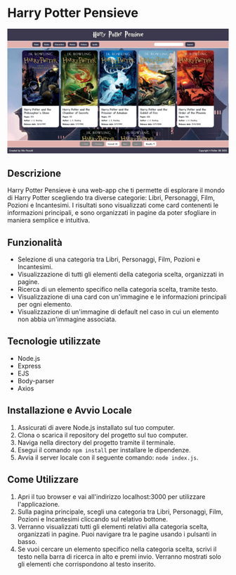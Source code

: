 # Harry Potter Pensieve

![App Screenshot](public/images/preview.png)

## Descrizione
Harry Potter Pensieve è una web-app che ti permette di esplorare il mondo di Harry Potter scegliendo tra diverse categorie: Libri, Personaggi, Film, Pozioni e Incantesimi. I risultati sono visualizzati come card contenenti le informazioni principali, e sono organizzati in pagine da poter sfogliare in maniera semplice e intuitiva.

## Funzionalità
- Selezione di una categoria tra Libri, Personaggi, Film, Pozioni e Incantesimi.
- Visualizzazione di tutti gli elementi della categoria scelta, organizzati in pagine.
- Ricerca di un elemento specifico nella categoria scelta, tramite testo.
- Visualizzazione di una card con un'immagine e le informazioni principali per ogni elemento.
- Visualizzazione di un'immagine di default nel caso in cui un elemento non abbia un'immagine associata.

## Tecnologie utilizzate
- Node.js
- Express
- EJS
- Body-parser
- Axios

## Installazione e Avvio Locale
1. Assicurati di avere Node.js installato sul tuo computer.
2. Clona o scarica il repository del progetto sul tuo computer.
3. Naviga nella directory del progetto tramite il terminale.
4. Esegui il comando `npm install` per installare le dipendenze.
5. Avvia il server locale con il seguente comando: `node index.js`.

## Come Utilizzare
1. Apri il tuo browser e vai all'indirizzo localhost:3000 per utilizzare l'applicazione.
2. Sulla pagina principale, scegli una categoria tra Libri, Personaggi, Film, Pozioni e Incantesimi cliccando sul relativo bottone.
3. Verranno visualizzati tutti gli elementi relativi alla categoria scelta, organizzati in pagine. Puoi navigare tra le pagine usando i pulsanti in basso.
4. Se vuoi cercare un elemento specifico nella categoria scelta, scrivi il testo nella barra di ricerca in alto e premi invio. Verranno mostrati solo gli elementi che corrispondono al testo inserito.